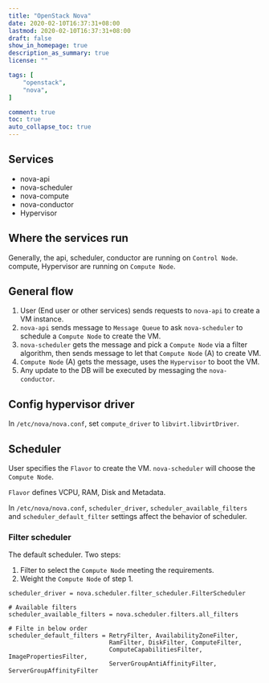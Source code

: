 ```yaml
---
title: "OpenStack Nova"
date: 2020-02-10T16:37:31+08:00
lastmod: 2020-02-10T16:37:31+08:00
draft: false
show_in_homepage: true
description_as_summary: true
license: ""

tags: [
    "openstack",
    "nova",
]

comment: true
toc: true
auto_collapse_toc: true
---
```


## Services
- nova-api
- nova-scheduler
- nova-compute
- nova-conductor
- Hypervisor

## Where the services run
Generally, the api, scheduler, conductor are running on `Control Node`.
compute, Hypervisor are running on `Compute Node`.

## General flow
1. User (End user or other services) sends requests to `nova-api` to
create a VM instance.
2. `nova-api` sends message to `Message Queue` to ask `nova-scheduler` to
schedule a `Compute Node` to create the VM.
3. `nova-scheduler` gets the message and pick a `Compute Node` via a filter
algorithm, then sends message to let that `Compute Node` (A) to create VM.
4. `Compute Node` (A) gets the message, uses the `Hypervisor` to boot the VM.
5. Any update to the DB will be executed by messaging the `nova-conductor`.

## Config hypervisor driver
In `/etc/nova/nova.conf`, set `compute_driver` to `libvirt.libvirtDriver`.

## Scheduler
User specifies the `Flavor` to create the VM. `nova-scheduler` will choose
the `Compute Node`.

`Flavor` defines VCPU, RAM, Disk and Metadata.

In `/etc/nova/nova.conf`, `scheduler_driver`, `scheduler_available_filters`
and `scheduler_default_filter` settings affect the behavior of scheduler.

### Filter scheduler
The default scheduler.
Two steps:
1. Filter to select the `Compute Node` meeting the requirements.
2. Weight the `Compute Node` of step 1.

```
scheduler_driver = nova.scheduler.filter_scheduler.FilterScheduler

# Available filters
scheduler_available_filters = nova.scheduler.filters.all_filters

# Filte in below order
scheduler_default_filters = RetryFilter, AvailabilityZoneFilter,
                            RamFilter, DiskFilter, ComputeFilter,
                            ComputeCapabilitiesFilter, ImagePropertiesFilter,
                            ServerGroupAntiAffinityFilter, ServerGroupAffinityFilter
```